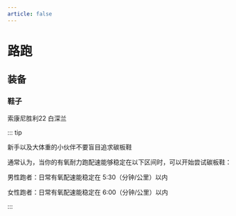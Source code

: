 ```yaml
---
article: false
---
```


# 路跑

## 装备

### 鞋子

索康尼胜利22 白深兰

::: tip

新手以及大体重的小伙伴不要盲目追求碳板鞋

通常认为，当你的有氧耐力跑配速能够稳定在以下区间时，可以开始尝试碳板鞋：

男性跑者：日常有氧配速能稳定在 5:30（分钟/公里）以内

女性跑者：日常有氧配速能稳定在 6:00（分钟/公里）以内

:::